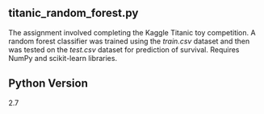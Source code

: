 titanic_random_forest.py 
------------------------
The assignment involved completing the Kaggle Titanic toy competition. A random forest classifier was trained using the *train.csv* dataset and then was tested on the *test.csv* dataset for prediction of survival.  Requires NumPy and scikit-learn libraries.

Python Version 
--------------
2.7
